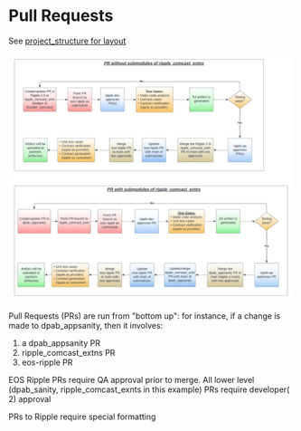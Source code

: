 # Pull Requests

See [project_structure for layout](../code/project_struture.md)

![Excellent Flow Diagram](pr_flow.jpeg "PR Flow")

Pull Requests (PRs) are run from "bottom up": for instance, if a change is made to dpab_appsanity, then
it involves:
1) a dpab_appsanity PR
2) ripple_comcast_extns PR
3) eos-ripple PR

EOS Ripple PRs require QA approval prior to merge. All lower level (dpab_sanity, ripple_comcast_exnts in this example) PRs require developer( 2) approval

PRs to Ripple require special formatting


